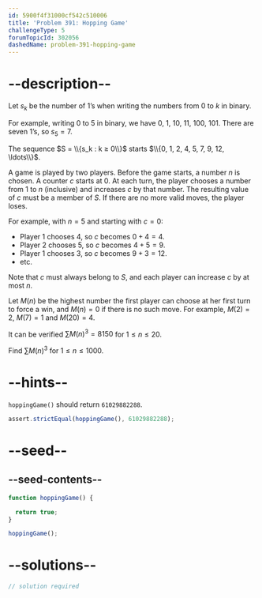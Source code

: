 ```yaml
---
id: 5900f4f31000cf542c510006
title: 'Problem 391: Hopping Game'
challengeType: 5
forumTopicId: 302056
dashedName: problem-391-hopping-game
---
```


# --description--

Let $s_k$ be the number of 1’s when writing the numbers from 0 to $k$ in binary.

For example, writing 0 to 5 in binary, we have 0, 1, 10, 11, 100, 101. There are seven 1’s, so $s_5 = 7$.

The sequence $S = \\{s_k : k ≥ 0\\}$ starts $\\{0, 1, 2, 4, 5, 7, 9, 12, \ldots\\}$.

A game is played by two players. Before the game starts, a number $n$ is chosen. A counter $c$ starts at 0. At each turn, the player chooses a number from 1 to $n$ (inclusive) and increases $c$ by that number. The resulting value of $c$ must be a member of $S$. If there are no more valid moves, the player loses.

For example, with $n = 5$ and starting with $c = 0$:

- Player 1 chooses 4, so $c$ becomes $0 + 4 = 4$.
- Player 2 chooses 5, so $c$ becomes $4 + 5 = 9$.
- Player 1 chooses 3, so $c$ becomes $9 + 3 = 12$.
- etc.

Note that $c$ must always belong to $S$, and each player can increase $c$ by at most $n$.

Let $M(n)$ be the highest number the first player can choose at her first turn to force a win, and $M(n) = 0$ if there is no such move. For example, $M(2) = 2$, $M(7) = 1$ and $M(20) = 4$.

It can be verified $\sum M{(n)}^3 = 8150$ for $1 ≤ n ≤ 20$.

Find $\sum M{(n)}^3$ for $1 ≤ n ≤ 1000$.

# --hints--

`hoppingGame()` should return `61029882288`.

```js
assert.strictEqual(hoppingGame(), 61029882288);
```

# --seed--

## --seed-contents--

```js
function hoppingGame() {

  return true;
}

hoppingGame();
```

# --solutions--

```js
// solution required
```
